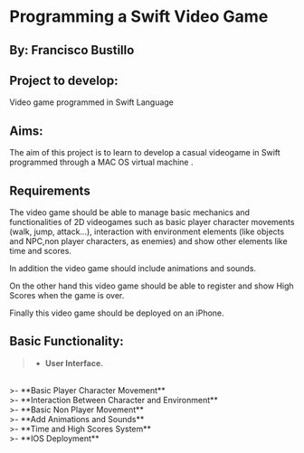# Programming a Swift Video Game

By: Francisco Bustillo
-------------

Project to develop: 
-------------

Video game programmed in Swift Language

Aims: 
-------------
The aim of this project is to learn to develop a casual videogame in Swift programmed through a MAC OS virtual machine . 

Requirements
-------------

The video game should be able to manage basic mechanics and functionalities of 2D videogames such as basic player character movements (walk, jump, attack...), interaction with environment elements (like objects and NPC,non player characters, as enemies) and show other elements like time and scores.

In addition the video game should include animations and sounds.

On the other hand this video game should be able to register and show High Scores when the game is over.

Finally this video game should be deployed on an iPhone.
 
Basic Functionality: 
-------------

>- **User Interface.**
<br>
>- **Basic Player Character Movement** 
<br>
>- **Interaction Between Character and Environment** 
<br>
>- **Basic Non Player Movement** 
<br>
>- **Add Animations and Sounds** 
<br>
>- **Time and High Scores System** 
<br>
>- **IOS Deployment** 
<br>


